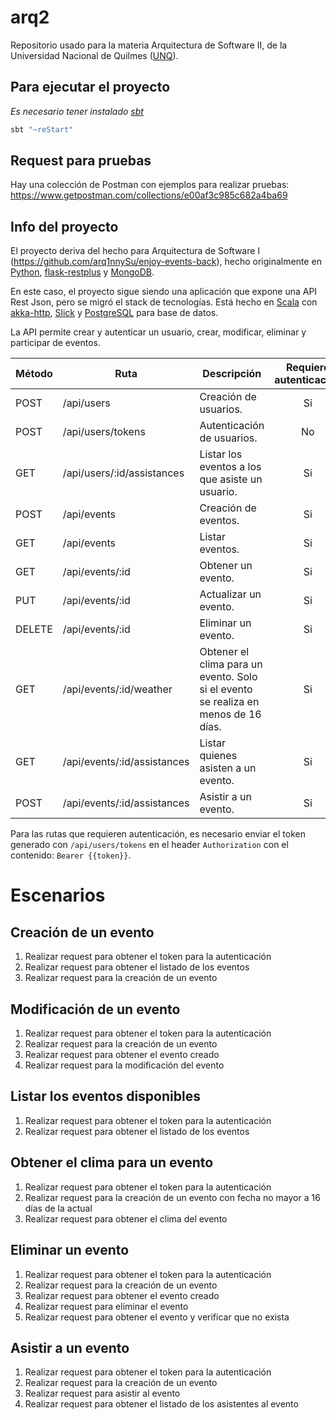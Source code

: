 # arq2

Repositorio usado para la materia Arquitectura de Software II, de la Universidad Nacional de Quilmes ([UNQ](http://www.unq.edu.ar)).

## Para ejecutar el proyecto

_Es necesario tener instalado [sbt](https://www.scala-sbt.org/download.html)_

```sh
sbt "~reStart"
```

## Request para pruebas

Hay una colección de Postman con ejemplos para realizar pruebas:  
https://www.getpostman.com/collections/e00af3c985c682a4ba69

## Info del proyecto

El proyecto deriva del hecho para Arquitectura de Software I (https://github.com/arq1nnySu/enjoy-events-back), hecho originalmente en [Python](https://www.python.org), [flask-restplus](https://flask-restplus.readthedocs.io/en/stable/) y [MongoDB](https://www.mongodb.com).

En este caso, el proyecto sigue siendo una aplicación que expone una API Rest Json, pero se migró el stack de tecnologías. Está hecho en [Scala](https://www.scala-lang.org) con [akka-http](https://doc.akka.io/docs/akka-http/current/index.html), [Slick](https://slick.lightbend.com) y [PostgreSQL](https://www.postgresql.org) para base de datos.

La API permite crear y autenticar un usuario, crear, modificar, eliminar y participar de eventos.

| Método | Ruta                        | Descripción                                     | Requiere autenticación |
| ------ | --------------------------- | ----------------------------------------------- | :--------------------: |
| POST   | /api/users                  | Creación de usuarios.                           | Si                     |
| POST   | /api/users/tokens           | Autenticación de usuarios.                      | No                     |
| GET    | /api/users/:id/assistances  | Listar los eventos a los que asiste un usuario. | Si                     |
| POST   | /api/events                 | Creación de eventos.                            | Si                     |
| GET    | /api/events                 | Listar eventos.                                 | Si                     |
| GET    | /api/events/:id             | Obtener un evento.                              | Si                     |
| PUT    | /api/events/:id             | Actualizar un evento.                           | Si                     |
| DELETE | /api/events/:id             | Eliminar un evento.                             | Si                     |
| GET    | /api/events/:id/weather     | Obtener el clima para un evento. Solo si el evento se realiza en menos de 16 días. | Si |
| GET    | /api/events/:id/assistances | Listar quienes asisten a un evento.             | Si                     |
| POST   | /api/events/:id/assistances | Asistir a un evento.                            | Si                     |

Para las rutas que requieren autenticación, es necesario enviar el token generado con `/api/users/tokens` en el header `Authorization` con el contenido: `Bearer {{token}}`.

# Escenarios

## Creación de un evento

1. Realizar request para obtener el token para la autenticación
1. Realizar request para obtener el listado de los eventos
1. Realizar request para la creación de un evento

## Modificación de un evento

1. Realizar request para obtener el token para la autenticación
1. Realizar request para la creación de un evento
1. Realizar request para obtener el evento creado
1. Realizar request para la modificación del evento

## Listar los eventos disponibles

1. Realizar request para obtener el token para la autenticación
1. Realizar request para obtener el listado de los eventos

## Obtener el clima para un evento

1. Realizar request para obtener el token para la autenticación
1. Realizar request para la creación de un evento con fecha no mayor a 16 días de la actual
1. Realizar request para obtener el clima del evento

## Eliminar un evento

1. Realizar request para obtener el token para la autenticación
1. Realizar request para la creación de un evento
1. Realizar request para obtener el evento creado
1. Realizar request para eliminar el evento
1. Realizar request para obtener el evento y verificar que no exista

## Asistir a un evento

1. Realizar request para obtener el token para la autenticación
1. Realizar request para la creación de un evento
1. Realizar request para asistir al evento
1. Realizar request para obtener el listado de los asistentes al evento
